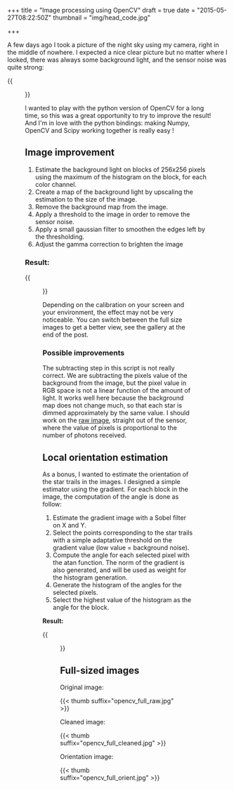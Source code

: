 +++
title = "Image processing using OpenCV"
draft = true
date = "2015-05-27T08:22:50Z"
thumbnail = "img/head_code.jpg"

+++

A few days ago I took a picture of the night sky using my camera, right in the middle of nowhere. I expected a nice clear picture but no matter where I looked, there was always some background light, and the sensor noise was quite strong:

{{<figure src="/img/opencv-raw.jpg" title="Thmbnail of the original image: notice the haze" >}}

I wanted to play with the python version of OpenCV for a long time, so this was a great opportunity to try to improve the result! And I'm in love with the python bindings: making Numpy, OpenCV and Scipy working together is really easy !

## Image improvement

1. Estimate the background light on blocks of 256x256 pixels using the maximum of the histogram on the block, for each color channel.
2. Create a map of the background light by upscaling the estimation to the size of the image.
3. Remove the background map from the image.
4. Apply a threshold to the image in order to remove the sensor noise.
5. Apply a small gaussian filter to smoothen the edges left by the thresholding.
6. Adjust the gamma correction to brighten the image

### Result:

{{<figure src="/img/opencv-cleaned.jpg" title="Thmbnail of the cleaned image" >}}

Depending on the calibration on your screen and your environment, the effect may not be very noticeable. You can switch between the full size images to get a better view, see the gallery at the end of the post.

### Possible improvements

The subtracting step in this script is not really correct. We are subtracting the pixels value of the background from the image, but the pixel value in RGB space is not a linear function of the amount of light. It works well here because the background map does not change much, so that each star is dimmed approximately by the same value.  I should work on the [raw image](http://en.wikipedia.org/wiki/Raw_image_format), straight out of the sensor, where the value of pixels is proportional to the number of photons received.

## Local orientation estimation

As a bonus, I wanted to estimate the orientation of the star trails in the images. I designed a simple estimator using the gradient. For each block in the image, the computation of the angle is done as follow:

1. Estimate the gradient image with a Sobel filter on X and Y.
2. Select the points corresponding to the star trails with a simple adaptative threshold on the gradient value (low value = background noise).
3. Compute the angle for each selected pixel with the atan function. The norm of the gradient is also generated, and will be used as weight for the histogram generation.
4. Generate the histogram of the angles for the selected pixels.
5. Select the highest value of the histogram as the angle for the block.

**Result:**

{{<figure src="/img/opencv-orient.jpg" title="Orientation estimation on a part of the image" >}}

## Full-sized images

Original image:

{{< thumb suffix="opencv_full_raw.jpg" >}}

Cleaned image:

{{< thumb suffix="opencv_full_cleaned.jpg" >}}

Orientation image:


{{< thumb suffix="opencv_full_orient.jpg" >}}


